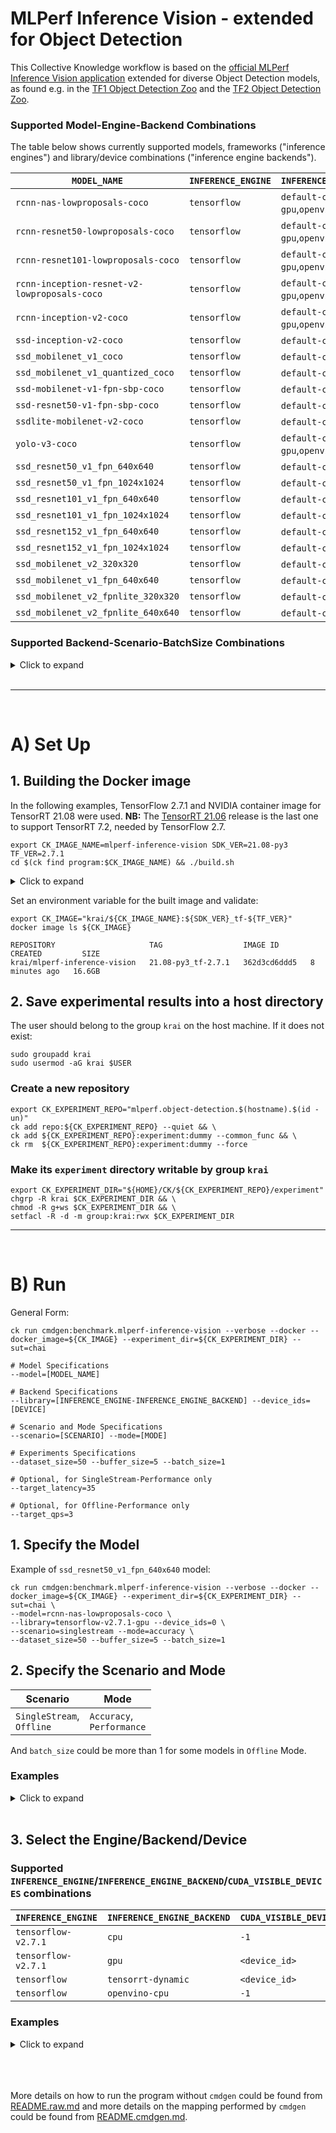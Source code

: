 # MLPerf Inference Vision - extended for Object Detection

This Collective Knowledge workflow is based on the [official MLPerf Inference Vision application](https://github.com/mlcommons/inference/tree/master/vision/classification_and_detection) extended for diverse Object Detection models, as found e.g. in the [TF1 Object Detection Zoo](https://github.com/tensorflow/models/blob/master/research/object_detection/g3doc/tf1_detection_zoo.md) and the [TF2 Object Detection Zoo](https://github.com/tensorflow/models/blob/master/research/object_detection/g3doc/tf2_detection_zoo.md).

### Supported Model-Engine-Backend Combinations

The table below shows currently supported models, frameworks ("inference engines") and library/device combinations ("inference engine backends").

| `MODEL_NAME`                                 | `INFERENCE_ENGINE`  | `INFERENCE_ENGINE_BACKEND`                 |
| -------------------------------------------- | ------------------- | ------------------------------------------ |
| `rcnn-nas-lowproposals-coco`                 | `tensorflow`        | `default-cpu`,`default-gpu`,`openvino-cpu` |
| `rcnn-resnet50-lowproposals-coco`            | `tensorflow`        | `default-cpu`,`default-gpu`,`openvino-cpu` |
| `rcnn-resnet101-lowproposals-coco`           | `tensorflow`        | `default-cpu`,`default-gpu`,`openvino-cpu` |
| `rcnn-inception-resnet-v2-lowproposals-coco` | `tensorflow`        | `default-cpu`,`default-gpu`,`openvino-cpu` |
| `rcnn-inception-v2-coco`                     | `tensorflow`        | `default-cpu`,`default-gpu`,`openvino-cpu` |
| `ssd-inception-v2-coco`                      | `tensorflow`        | `default-cpu`,`default-gpu`                |
| `ssd_mobilenet_v1_coco`                      | `tensorflow`        | `default-cpu`,`default-gpu`                |
| `ssd_mobilenet_v1_quantized_coco`            | `tensorflow`        | `default-cpu`,`default-gpu`                |
| `ssd-mobilenet-v1-fpn-sbp-coco`              | `tensorflow`        | `default-cpu`,`default-gpu`                |
| `ssd-resnet50-v1-fpn-sbp-coco`               | `tensorflow`        | `default-cpu`,`default-gpu`                |
| `ssdlite-mobilenet-v2-coco`                  | `tensorflow`        | `default-cpu`,`default-gpu`                |
| `yolo-v3-coco`                               | `tensorflow`        | `default-cpu`,`default-gpu`,`openvino-cpu` |
| `ssd_resnet50_v1_fpn_640x640`                | `tensorflow`        | `default-cpu`,`default-gpu`                |
| `ssd_resnet50_v1_fpn_1024x1024`              | `tensorflow`        | `default-cpu`,`default-gpu`                |
| `ssd_resnet101_v1_fpn_640x640`               | `tensorflow`        | `default-cpu`,`default-gpu`                |
| `ssd_resnet101_v1_fpn_1024x1024`             | `tensorflow`        | `default-cpu`,`default-gpu`                |
| `ssd_resnet152_v1_fpn_640x640`               | `tensorflow`        | `default-cpu`,`default-gpu`                |
| `ssd_resnet152_v1_fpn_1024x1024`             | `tensorflow`        | `default-cpu`,`default-gpu`                |
| `ssd_mobilenet_v2_320x320`                   | `tensorflow`        | `default-cpu`,`default-gpu`                |
| `ssd_mobilenet_v1_fpn_640x640`               | `tensorflow`        | `default-cpu`,`default-gpu`                |
| `ssd_mobilenet_v2_fpnlite_320x320`           | `tensorflow`        | `default-cpu`,`default-gpu`                |
| `ssd_mobilenet_v2_fpnlite_640x640`           | `tensorflow`        | `default-cpu`,`default-gpu`                |


### Supported Backend-Scenario-BatchSize Combinations
<details>
<summary>Click to expand</summary>
(to be updated)

|  | tensorflow-v2.7.1-cpu |  |  |  |  |  |  | tensorflow-v2.7.1-gpu|  |  |  |  |  |  | tensorflow-tensorrt-dynamic |  |  |  |  |  |  | tensorflow-openvino-cpu |  |  |  |  |  |
|---|---|---|---|---|---|---|---|---|---|---|---|---|---|---|---|---|---|---|---|---|---|---|---|---|---|---|---|
|  | Single Stream | Single Stream | Offline | Offline | Offline | Offline |  | Single Stream | Single Stream | Offline | Offline | Offline | Offline |  | Single Stream | Single Stream | Offline | Offline | Offline | Offline |  | Single Stream | Single Stream | Offline | Offline | Offline | Offline |
|  | Accuracy | Performance | Accuracy | Performance | Accuracy | Performance |  | Accuracy | Performance | Accuracy | Performance | Accuracy | Performance |  | Accuracy | Performance | Accuracy | Performance | Accuracy | Performance |  | Accuracy | Performance | Accuracy | Performance | Accuracy | Performance |
|  | Batch Size 1 | Batch Size 1 | Batch Size 1 | Batch Size 1 | Batch Size >1 | Batch Size >1 |  | Batch Size 1 | Batch Size 1 | Batch Size 1 | Batch Size 1 | Batch Size >1 | Batch Size >1 |  | Batch Size 1 | Batch Size 1 | Batch Size 1 | Batch Size 1 | Batch Size >1 | Batch Size >1 |  | Batch Size 1 | Batch Size 1 | Batch Size 1 | Batch Size 1 | Batch Size >1 | Batch Size >1 |
| rcnn-nas-lowproposals-coco | 🟩 | 🟩 | 🟩 | 🟩 | 🟩 | 🟩 |  | 🟩 | 🟩 | 🟩 | 🟩 | 🟩 | 🟩 |  | 🟩 | 🟩 | 🟩 | 🟩 | 🟩 | 🟩 |  | 🟩 | 🟩 | 🟩 | 🟩 | 🟩 | 🟩 |
| rcnn-resnet50-lowproposals-coco | 🟩 | 🟩 | 🟩 | 🟩 | 🟩 | 🟩 |  | 🟩 | 🟩 | 🟩 | 🟩 | 🟩 | 🟩 |  | 🟩 | 🟩 | 🟩 | 🟩 | 🟩 | 🟩 |  | 🟩 | 🟩 | 🟩 | 🟩 | 🟩 | 🟩 |
| rcnn-resnet101-lowproposals-coco | 🟩 | 🟩 | 🟩 | 🟩 | 🟩 | 🟩 |  | 🟩 | 🟩 | 🟩 | 🟩 | 🟩 | 🟩 |  | 🟩 | 🟩 | 🟩 | 🟩 | 🟩 | 🟩 |  | 🟩 | 🟩 | 🟩 | 🟩 | 🟩 | 🟩 |
| rcnn-inception-resnet-v2-lowproposals-coco | 🟩 | 🟩 | 🟩 | 🟩 | 🟩 | 🟩 |  | 🟩 | 🟩 | 🟩 | 🟩 | 🟩 | 🟩 |  | 🟩 | 🟩 | 🟩 | 🟩 | 🟩 | 🟩 |  | 🟩 | 🟩 | 🟩 | 🟩 | 🟩 | 🟩 |
| rcnn-inception-v2-coco | 🟩 | 🟩 | 🟩 | 🟩 | 🟩 | 🟩 |  | 🟩 | 🟩 | 🟩 | 🟩 | 🟩 | 🟩 |  | 🟩 | 🟩 | 🟩 | 🟩 | 🟩 | 🟩 |  | 🟩 | 🟩 | 🟩 | 🟩 | 🟩 | 🟩 |
| ssd-inception-v2-coco | 🟩 | 🟩 | 🟩 | 🟩 | 🟩 | 🟩 |  | 🟩 | 🟩 | 🟩 | 🟩 | 🟩 | 🟩 |  | 🟩 | 🟩 | 🟩 | 🟩 | 🟩 | 🟩 |  | 🟥 | 🟥 | 🟥 | 🟥 | 🟥 | 🟥 |
| ssd_mobilenet_v1_coco | 🟩 | 🟩 | 🟩 | 🟩 | 🟩 | 🟩 |  | 🟩 | 🟩 | 🟩 | 🟩 | 🟩 | 🟩 |  | 🟩 | 🟩 | 🟩 | 🟩 | 🟩 | 🟩 |  | 🟥 | 🟥 | 🟥 | 🟥 | 🟥 | 🟥 |
| ssd_mobilenet_v1_quantized_coco | 🟩 | 🟩 | 🟩 | 🟩 | 🟩 | 🟩 |  | 🟩 | 🟩 | 🟩 | 🟩 | 🟩 | 🟩 |  | 🟩 | 🟩 | 🟩 | 🟩 | 🟩 | 🟩 |  | 🟥 | 🟥 | 🟥 | 🟥 | 🟥 | 🟥 |
| ssd-mobilenet-v1-fpn-sbp-coco | 🟩 | 🟩 | 🟩 | 🟩 | 🟩 | 🟩 |  | 🟩 | 🟩 | 🟩 | 🟩 | 🟩 | 🟩 |  | 🟩 | 🟩 | 🟩 | 🟩 | 🟩 | 🟩 |  | 🟥 | 🟥 | 🟥 | 🟥 | 🟥 | 🟥 |
| ssd-resnet50-v1-fpn-sbp-coco | 🟩 | 🟩 | 🟩 | 🟩 | 🟩 | 🟩 |  | 🟩 | 🟩 | 🟩 | 🟩 | 🟩 | 🟩 |  | 🟩 | 🟩 | 🟩 | 🟩 | 🟩 | 🟩 |  | 🟥 | 🟥 | 🟥 | 🟥 | 🟥 | 🟥 |
| ssdlite-mobilenet-v2-coco | 🟩 | 🟩 | 🟩 | 🟩 | 🟩 | 🟩 |  | 🟩 | 🟩 | 🟩 | 🟩 | 🟩 | 🟩 |  | 🟩 | 🟩 | 🟩 | 🟩 | 🟩 | 🟩 |  | 🟥 | 🟥 | 🟥 | 🟥 | 🟥 | 🟥 |
| yolo-v3-coco | 🟩 | 🟩 | 🟩 | 🟩 | 🟩 | 🟩 |  | 🟩 | 🟩 | 🟩 | 🟩 | 🟩 | 🟩 |  | 🟩 | 🟩 | 🟩 | 🟩 | 🟩 | 🟩 |  | 🟩 | 🟩 | 🟩 | 🟩 | 🟩 | 🟩 |
| ssd_resnet50_v1_fpn_640x640 | 🟩 | 🟩 | 🟥 | 🟥 | 🟥 | 🟥 |  | 🟩 | 🟩 | 🟩 | 🟥 | 🟥 | 🟥 |  | 🟩 | 🟩 | 🟩 | 🟩 | 🟥 | 🟥 |  | 🟥 | 🟥 | 🟥 | 🟥 | 🟥 | 🟥 |
| ssd_resnet50_v1_fpn_1024x1024 | 🟩 | 🟩 | 🟥 | 🟥 | 🟥 | 🟥 |  | 🟩 | 🟩 | 🟩 | 🟥 | 🟥 | 🟥 |  | 🟩 | 🟩 | 🟩 | 🟩 | 🟥 | 🟥 |  | 🟥 | 🟥 | 🟥 | 🟥 | 🟥 | 🟥 |
| ssd_resnet101_v1_fpn_640x640 | 🟩 | 🟩 | 🟥 | 🟥 | 🟥 | 🟥 |  | 🟩 | 🟩 | 🟩 | 🟥 | 🟥 | 🟥 |  | 🟩 | 🟩 | 🟩 | 🟩 | 🟥 | 🟥 |  | 🟥 | 🟥 | 🟥 | 🟥 | 🟥 | 🟥 |
| ssd_resnet101_v1_fpn_1024x1024 | 🟩 | 🟩 | 🟥 | 🟥 | 🟥 | 🟥 |  | 🟩 | 🟩 | 🟩 | 🟥 | 🟥 | 🟥 |  | 🟩 | 🟩 | 🟩 | 🟩 | 🟥 | 🟥 |  | 🟥 | 🟥 | 🟥 | 🟥 | 🟥 | 🟥 |
| ssd_resnet152_v1_fpn_640x640 | 🟩 | 🟩 | 🟥 | 🟥 | 🟥 | 🟥 |  | 🟩 | 🟩 | 🟩 | 🟥 | 🟥 | 🟥 |  | 🟩 | 🟩 | 🟩 | 🟩 | 🟥 | 🟥 |  | 🟥 | 🟥 | 🟥 | 🟥 | 🟥 | 🟥 |
| ssd_resnet152_v1_fpn_1024x1024 | 🟩 | 🟩 | 🟥 | 🟥 | 🟥 | 🟥 |  | 🟩 | 🟩 | 🟩 | 🟥 | 🟥 | 🟥 |  | 🟩 | 🟩 | 🟩 | 🟩 | 🟥 | 🟥 |  | 🟥 | 🟥 | 🟥 | 🟥 | 🟥 | 🟥 |
| ssd_mobilenet_v2_320x320 | 🟩 | 🟩 | 🟥 | 🟥 | 🟥 | 🟥 |  | 🟩 | 🟩 | 🟩 | 🟥 | 🟥 | 🟥 |  | 🟩 | 🟩 | 🟩 | 🟩 | 🟥 | 🟥 |  | 🟥 | 🟥 | 🟥 | 🟥 | 🟥 | 🟥 |
| ssd_mobilenet_v1_fpn_640x640 | 🟩 | 🟩 | 🟥 | 🟥 | 🟥 | 🟥 |  | 🟩 | 🟩 | 🟩 | 🟥 | 🟥 | 🟥 |  | 🟩 | 🟩 | 🟩 | 🟩 | 🟥 | 🟥 |  | 🟥 | 🟥 | 🟥 | 🟥 | 🟥 | 🟥 |
| ssd_mobilenet_v2_fpnlite_320x320 | 🟩 | 🟩 | 🟥 | 🟥 | 🟥 | 🟥 |  | 🟩 | 🟩 | 🟩 | 🟥 | 🟥 | 🟥 |  | 🟩 | 🟩 | 🟩 | 🟩 | 🟥 | 🟥 |  | 🟥 | 🟥 | 🟥 | 🟥 | 🟥 | 🟥 |
| ssd_mobilenet_v2_fpnlite_640x640 | 🟩 | 🟩 | 🟥 | 🟥 | 🟥 | 🟥 |  | 🟩 | 🟩 | 🟩 | 🟥 | 🟥 | 🟥 |  | 🟩 | 🟩 | 🟩 | 🟩 | 🟥 | 🟥 |  | 🟥 | 🟥 | 🟥 | 🟥 | 🟥 | 🟥 |

🟩 Supported
🟥 Not supported

</details>
<br>

---
<br>

# A) Set Up
## 1. Building the Docker image

In the following examples, TensorFlow 2.7.1 and NVIDIA container image for TensorRT 21.08 were used.
**NB:** The
[TensorRT 21.06](https://docs.nvidia.com/deeplearning/tensorrt/container-release-notes/rel_21-06.html#rel_21-06)
release is the last one to support TensorRT 7.2, needed by TensorFlow 2.7.

```
export CK_IMAGE_NAME=mlperf-inference-vision SDK_VER=21.08-py3 TF_VER=2.7.1
cd $(ck find program:$CK_IMAGE_NAME) && ./build.sh
```

<details>
<summary>Click to expand</summary>

```
Successfully built 9c39ebef9ad2
Successfully tagged krai/mlperf-inference-vision:21.08-py3_tf-2.7.1

real    14m29.990s
user    0m10.826s
sys     0m11.604s

Done.
```
</details>

Set an environment variable for the built image and validate:

```
export CK_IMAGE="krai/${CK_IMAGE_NAME}:${SDK_VER}_tf-${TF_VER}"
docker image ls ${CK_IMAGE}
```

```
REPOSITORY                     TAG                  IMAGE ID       CREATED         SIZE
krai/mlperf-inference-vision   21.08-py3_tf-2.7.1   362d3cd6ddd5   8 minutes ago   16.6GB
```


## 2. Save experimental results into a host directory

The user should belong to the group `krai` on the host machine.
If it does not exist:

```
sudo groupadd krai
sudo usermod -aG krai $USER
```

### Create a new repository

```
export CK_EXPERIMENT_REPO="mlperf.object-detection.$(hostname).$(id -un)"
ck add repo:${CK_EXPERIMENT_REPO} --quiet && \
ck add ${CK_EXPERIMENT_REPO}:experiment:dummy --common_func && \
ck rm  ${CK_EXPERIMENT_REPO}:experiment:dummy --force
```

### Make its `experiment` directory writable by group `krai`

```
export CK_EXPERIMENT_DIR="${HOME}/CK/${CK_EXPERIMENT_REPO}/experiment"
chgrp -R krai $CK_EXPERIMENT_DIR && \
chmod -R g+ws $CK_EXPERIMENT_DIR && \
setfacl -R -d -m group:krai:rwx $CK_EXPERIMENT_DIR
```

---
<br>

# B) Run
General Form:
```
ck run cmdgen:benchmark.mlperf-inference-vision --verbose --docker --docker_image=${CK_IMAGE} --experiment_dir=${CK_EXPERIMENT_DIR} --sut=chai 

# Model Specifications
--model=[MODEL_NAME]

# Backend Specifications
--library=[INFERENCE_ENGINE-INFERENCE_ENGINE_BACKEND] --device_ids=[DEVICE]

# Scenario and Mode Specifications
--scenario=[SCENARIO] --mode=[MODE]

# Experiments Specifications
--dataset_size=50 --buffer_size=5 --batch_size=1

# Optional, for SingleStream-Performance only
--target_latency=35

# Optional, for Offline-Performance only
--target_qps=3
```

## 1. Specify the Model
Example of `ssd_resnet50_v1_fpn_640x640` model:
```
ck run cmdgen:benchmark.mlperf-inference-vision --verbose --docker --docker_image=${CK_IMAGE} --experiment_dir=${CK_EXPERIMENT_DIR} --sut=chai \
--model=rcnn-nas-lowproposals-coco \
--library=tensorflow-v2.7.1-gpu --device_ids=0 \
--scenario=singlestream --mode=accuracy \
--dataset_size=50 --buffer_size=5 --batch_size=1
```

## 2. Specify the Scenario and Mode
|Scenario | Mode|
|---|---|
| `SingleStream`, <br> `Offline` | `Accuracy`, <br> `Performance` |

And `batch_size` could be more than 1 for some models in `Offline` Mode.

### Examples
<details>
<summary>Click to expand</summary>

Example of `SingleStream` - `Accuracy` - `Batch Size 1`
```
ck run cmdgen:benchmark.mlperf-inference-vision --verbose --docker --docker_image=${CK_IMAGE} --experiment_dir=${CK_EXPERIMENT_DIR} --sut=chai \
--model=rcnn-nas-lowproposals-coco \
--library=tensorflow-v2.7.1-gpu --device_ids=0 \
--scenario=singlestream --mode=accuracy \
--dataset_size=50 --buffer_size=5 --batch_size=1
```

Example of `SingleStream` - `Performance` - `Batch Size 1`
```
ck run cmdgen:benchmark.mlperf-inference-vision --verbose --docker --docker_image=${CK_IMAGE} --experiment_dir=${CK_EXPERIMENT_DIR} --sut=chai \
--model=rcnn-nas-lowproposals-coco \
--library=tensorflow-v2.7.1-gpu --device_ids=0 \
--scenario=singlestream --mode=performance \
--dataset_size=50 --buffer_size=5 --batch_size=1 --target_latency=35
```

Example of `Offline` - `Accuracy` - `Batch Size 1`
```
ck run cmdgen:benchmark.mlperf-inference-vision --verbose --docker --docker_image=${CK_IMAGE} --experiment_dir=${CK_EXPERIMENT_DIR} --sut=chai \
--model=rcnn-nas-lowproposals-coco \
--library=tensorflow-v2.7.1-gpu --device_ids=0 \
--scenario=offline --mode=accuracy \
--dataset_size=50 --buffer_size=5 --batch_size=1
```

Example of `Offline` - `Performance` - `Batch Size 1`
```
ck run cmdgen:benchmark.mlperf-inference-vision --verbose --docker --docker_image=${CK_IMAGE} --experiment_dir=${CK_EXPERIMENT_DIR} --sut=chai \
--model=rcnn-nas-lowproposals-coco \
--library=tensorflow-v2.7.1-gpu --device_ids=0 \
--scenario=offline --mode=performance \
--dataset_size=50 --buffer_size=5 --batch_size=1 --target_qps=3
```

Example of `Offline` - `Accuracy` - `Batch Size 32`
```
ck run cmdgen:benchmark.mlperf-inference-vision --verbose --docker --docker_image=${CK_IMAGE} --experiment_dir=${CK_EXPERIMENT_DIR} --sut=chai \
--model=rcnn-nas-lowproposals-coco \
--library=tensorflow-v2.7.1-gpu --device_ids=0 \
--scenario=offline --mode=accuracy \
--dataset_size=50 --buffer_size=5 --batch_size=32
```

Example of `Offline` - `Performance` - `Batch Size 32`
```
ck run cmdgen:benchmark.mlperf-inference-vision --verbose --docker --docker_image=${CK_IMAGE} --experiment_dir=${CK_EXPERIMENT_DIR} --sut=chai \
--model=rcnn-nas-lowproposals-coco \
--library=tensorflow-v2.7.1-gpu --device_ids=0 \
--scenario=offline --mode=performance \
--dataset_size=50 --buffer_size=5 --batch_size=32 --target_qps=3
```
</details>
<br>

## 3. Select the Engine/Backend/Device

### Supported `INFERENCE_ENGINE`/`INFERENCE_ENGINE_BACKEND`/`CUDA_VISIBLE_DEVICES` combinations

| `INFERENCE_ENGINE` | `INFERENCE_ENGINE_BACKEND`  | `CUDA_VISIBLE_DEVICES`       |
| ------------------ | --------------------------- | ---------------------------- |
| `tensorflow-v2.7.1`| `cpu`                       | `-1`                         |
| `tensorflow-v2.7.1`| `gpu`                       | `<device_id>`                |
| `tensorflow`       | `tensorrt-dynamic`          | `<device_id>`                |
| `tensorflow`       | `openvino-cpu`              | `-1`                         |

### Examples
<details>
<summary>Click to expand</summary>

Example of `tensorflow-v2.7.1-cpu`
```
ck run cmdgen:benchmark.mlperf-inference-vision --verbose --docker --docker_image=${CK_IMAGE} --experiment_dir=${CK_EXPERIMENT_DIR} --sut=chai \
--model=rcnn-nas-lowproposals-coco \
--library=tensorflow-v2.7.1-cpu --device_ids=-1 \
--scenario=singlestream --mode=accuracy \
--dataset_size=50 --buffer_size=5 --batch_size=1
```

Example of `tensorflow-v2.7.1-gpu`
```
ck run cmdgen:benchmark.mlperf-inference-vision --verbose --docker --docker_image=${CK_IMAGE} --experiment_dir=${CK_EXPERIMENT_DIR} --sut=chai \
--model=rcnn-nas-lowproposals-coco \
--library=tensorflow-v2.7.1-gpu --device_ids=0 \
--scenario=singlestream --mode=accuracy \
--dataset_size=50 --buffer_size=5 --batch_size=1
```

Example of `tensorflow-tensorrt-dynamic`
```
ck run cmdgen:benchmark.mlperf-inference-vision --verbose --docker --docker_image=${CK_IMAGE} --experiment_dir=${CK_EXPERIMENT_DIR} --sut=chai \
--model=rcnn-nas-lowproposals-coco \
--library=tensorflow-tensorrt-dynamic --device_ids=0 \
--scenario=singlestream --mode=accuracy \
--dataset_size=50 --buffer_size=5 --batch_size=1
```

Example of `tensorflow-openvino-cpu`
```
ck run cmdgen:benchmark.mlperf-inference-vision --verbose --docker --docker_image=${CK_IMAGE} --experiment_dir=${CK_EXPERIMENT_DIR} --sut=chai \
--model=rcnn-nas-lowproposals-coco \
--library=tensorflow-openvino-cpu --device_ids=-1 \
--scenario=singlestream --mode=accuracy \
--dataset_size=50 --buffer_size=5 --batch_size=1
```

</details>
<br>
<br>
<br>

More details on how to run the program without `cmdgen` could be found from [README.raw.md](README.raw.md) and more details on the mapping performed by `cmdgen` could be found from [README.cmdgen.md](README.cmdgen.md). 
